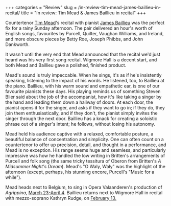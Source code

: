 +++
categories = "Review"
slug = /in-review-tim-mead-james-baillieu-in-recital/
title = "In review: Tim Mead &amp; James Baillieu in recital"
+++

Countertenor [Tim Mead](/scene/people/tim-mead/)'s recital with pianist [James Baillieu](/scene/people/james-baillieu/) was the perfect fix for a rainy Sunday afternoon. The pair delivered an hour's worth of English songs, favourites by Purcell, Quilter, Vaughan Williams, and Ireland, and more obscure pieces by Betty Roe, Joseph Phibbs, and John Dankworth.

It wasn't until the very end that Mead announced that the recital we'd just heard was his very first song recital. Wigmore Hall is a decent start, and both Mead and Baillieu gave a polished, finished product.

Mead's sound is truly impeccable. When he sings, it's as if he's insistently speaking, listening to the impact of his words. He listened, too, to Baillieu at the piano. Baillieu, with his warm sound and empathetic ear, is one of our favourite pianists these days. His playing reminds us of something Steven Blier said about the job of the accompanist, how it's like taking a singer by the hand and leading them down a hallway of doors. At each door, the pianist opens it for the singer, and asks if they want to go in; if they do, they join them enthusiastically, and if they don't, the pianist simply invites the singer through the next door. Baillieu has a knack for creating a soloistic phrase out of a singer's intent; he follows, without losing his autonomy.

Mead held his audience captive with a relaxed, comfortable posture, a beautiful balance of concentration and simplicity. One can often count on a countertenor to offer up precision, detail, and thought in a performance, and Mead is no exception. His range seems huge and seamless, and particularly impressive was how he handled the low writing in Britten's arrangements of Purcell and folk song (the same tricky tessitura of Oberon from Britten's *A Midsummer Night's Dream*). Mead's "O Waly, Waly" was the highlight of the afternoon (except, perhaps, his stunning encore, Purcell's "Music for a while").

Mead heads next to Belgium, to sing in Opera Valaanderen's production of *Agrippina*, [March 23-April 4](http://www.tim-mead.com/calendar/2017/3/23/handel-agrippina). Baillieu returns next to Wigmore Hall in recital with mezzo-soprano Kathryn Rudge, on [February 13.](https://wigmore-hall.org.uk/whats-on/kathryn-rudge-james-baillieu-gary-pomeroy-201702131300)
